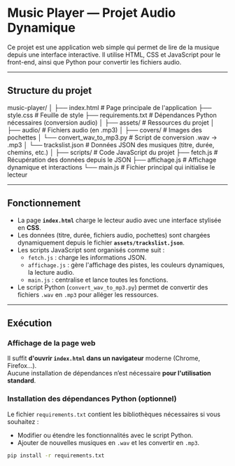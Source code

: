 # Music Player — Projet Audio Dynamique

Ce projet est une application web simple qui permet de lire de la musique depuis une interface interactive. Il utilise HTML, CSS et JavaScript pour le front-end, ainsi que Python pour convertir les fichiers audio.

---

## Structure du projet

music-player/
│
├── index.html # Page principale de l'application
├── style.css # Feuille de style
├── requirements.txt # Dépendances Python nécessaires (conversion audio)
│
├── assets/ # Ressources du projet
│ ├── audio/ # Fichiers audio (en .mp3)
│ ├── covers/ # Images des pochettes
│ └── convert_wav_to_mp3.py # Script de conversion .wav → .mp3
│ └── trackslist.json # Données JSON des musiques (titre, durée, chemins, etc.)
│
├── scripts/ # Code JavaScript du projet
  ├── fetch.js # Récupération des données depuis le JSON
  ├── affichage.js # Affichage dynamique et interactions
  └── main.js # Fichier principal qui initialise le lecteur


---

## Fonctionnement

- La page **`index.html`** charge le lecteur audio avec une interface stylisée en **CSS**.
- Les données (titre, durée, fichiers audio, pochettes) sont chargées dynamiquement depuis le fichier **`assets/trackslist.json`**.
- Les scripts JavaScript sont organisés comme suit :
  - `fetch.js` : charge les informations JSON.
  - `affichage.js` : gère l'affichage des pistes, les couleurs dynamiques, la lecture audio.
  - `main.js` : centralise et lance toutes les fonctions.
- Le script Python (`convert_wav_to_mp3.py`) permet de convertir des fichiers `.wav` en `.mp3` pour alléger les ressources.

---

## Exécution

### Affichage de la page web
Il suffit **d'ouvrir `index.html` dans un navigateur** moderne (Chrome, Firefox...).  
Aucune installation de dépendances n’est nécessaire **pour l'utilisation standard**.

### Installation des dépendances Python (optionnel)
Le fichier `requirements.txt` contient les bibliothèques nécessaires si vous souhaitez :
- Modifier ou étendre les fonctionnalités avec le script Python.
- Ajouter de nouvelles musiques en `.wav` et les convertir en `.mp3`.

```bash
pip install -r requirements.txt


